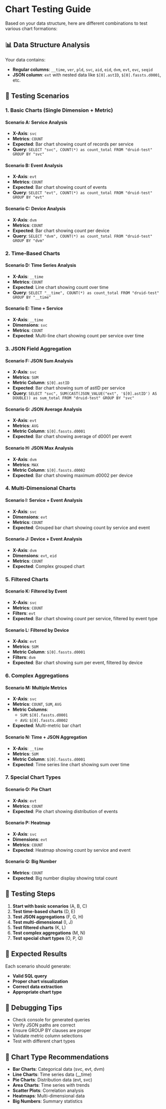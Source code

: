 # Chart Testing Guide

Based on your data structure, here are different combinations to test various chart formations:

## 📊 **Data Structure Analysis**

Your data contains:
- **Regular columns**: `__time`, `ver`, `pld`, `svc`, `aid`, `eid`, `dvm`, `evt`, `evc`, `seqid`
- **JSON column**: `ext` with nested data like `$[0].astID`, `$[0].fassts.d0001`, etc.

## 🎯 **Testing Scenarios**

### **1. Basic Charts (Single Dimension + Metric)**

#### **Scenario A: Service Analysis**
- **X-Axis**: `svc`
- **Metrics**: `COUNT`
- **Expected**: Bar chart showing count of records per service
- **Query**: `SELECT "svc", COUNT(*) as count_total FROM "druid-test" GROUP BY "svc"`

#### **Scenario B: Event Analysis**
- **X-Axis**: `evt`
- **Metrics**: `COUNT`
- **Expected**: Bar chart showing count of events
- **Query**: `SELECT "evt", COUNT(*) as count_total FROM "druid-test" GROUP BY "evt"`

#### **Scenario C: Device Analysis**
- **X-Axis**: `dvm`
- **Metrics**: `COUNT`
- **Expected**: Bar chart showing count per device
- **Query**: `SELECT "dvm", COUNT(*) as count_total FROM "druid-test" GROUP BY "dvm"`

### **2. Time-Based Charts**

#### **Scenario D: Time Series Analysis**
- **X-Axis**: `__time`
- **Metrics**: `COUNT`
- **Expected**: Line chart showing count over time
- **Query**: `SELECT "__time", COUNT(*) as count_total FROM "druid-test" GROUP BY "__time"`

#### **Scenario E: Time + Service**
- **X-Axis**: `__time`
- **Dimensions**: `svc`
- **Metrics**: `COUNT`
- **Expected**: Multi-line chart showing count per service over time

### **3. JSON Field Aggregation**

#### **Scenario F: JSON Sum Analysis**
- **X-Axis**: `svc`
- **Metrics**: `SUM`
- **Metric Column**: `$[0].astID`
- **Expected**: Bar chart showing sum of astID per service
- **Query**: `SELECT "svc", SUM(CAST(JSON_VALUE("ext", '$[0].astID') AS DOUBLE)) as sum_total FROM "druid-test" GROUP BY "svc"`

#### **Scenario G: JSON Average Analysis**
- **X-Axis**: `evt`
- **Metrics**: `AVG`
- **Metric Column**: `$[0].fassts.d0001`
- **Expected**: Bar chart showing average of d0001 per event

#### **Scenario H: JSON Max Analysis**
- **X-Axis**: `dvm`
- **Metrics**: `MAX`
- **Metric Column**: `$[0].fassts.d0002`
- **Expected**: Bar chart showing maximum d0002 per device

### **4. Multi-Dimensional Charts**

#### **Scenario I: Service + Event Analysis**
- **X-Axis**: `svc`
- **Dimensions**: `evt`
- **Metrics**: `COUNT`
- **Expected**: Grouped bar chart showing count by service and event

#### **Scenario J: Device + Event Analysis**
- **X-Axis**: `dvm`
- **Dimensions**: `evt`, `eid`
- **Metrics**: `COUNT`
- **Expected**: Complex grouped chart

### **5. Filtered Charts**

#### **Scenario K: Filtered by Event**
- **X-Axis**: `svc`
- **Metrics**: `COUNT`
- **Filters**: `evt`
- **Expected**: Bar chart showing count per service, filtered by event type

#### **Scenario L: Filtered by Device**
- **X-Axis**: `evt`
- **Metrics**: `SUM`
- **Metric Column**: `$[0].fassts.d0001`
- **Filters**: `dvm`
- **Expected**: Bar chart showing sum per event, filtered by device

### **6. Complex Aggregations**

#### **Scenario M: Multiple Metrics**
- **X-Axis**: `svc`
- **Metrics**: `COUNT`, `SUM`, `AVG`
- **Metric Columns**: 
  - `SUM`: `$[0].fassts.d0001`
  - `AVG`: `$[0].fassts.d0002`
- **Expected**: Multi-metric bar chart

#### **Scenario N: Time + JSON Aggregation**
- **X-Axis**: `__time`
- **Metrics**: `SUM`
- **Metric Column**: `$[0].fassts.d0001`
- **Expected**: Time series line chart showing sum over time

### **7. Special Chart Types**

#### **Scenario O: Pie Chart**
- **X-Axis**: `evt`
- **Metrics**: `COUNT`
- **Expected**: Pie chart showing distribution of events

#### **Scenario P: Heatmap**
- **X-Axis**: `svc`
- **Dimensions**: `evt`
- **Metrics**: `COUNT`
- **Expected**: Heatmap showing count by service and event

#### **Scenario Q: Big Number**
- **Metrics**: `COUNT`
- **Expected**: Big number display showing total count

## 🧪 **Testing Steps**

1. **Start with basic scenarios** (A, B, C)
2. **Test time-based charts** (D, E)
3. **Test JSON aggregations** (F, G, H)
4. **Test multi-dimensional** (I, J)
5. **Test filtered charts** (K, L)
6. **Test complex aggregations** (M, N)
7. **Test special chart types** (O, P, Q)

## 📝 **Expected Results**

Each scenario should generate:
- **Valid SQL query**
- **Proper chart visualization**
- **Correct data extraction**
- **Appropriate chart type**

## 🔧 **Debugging Tips**

- Check console for generated queries
- Verify JSON paths are correct
- Ensure GROUP BY clauses are proper
- Validate metric column selections
- Test with different chart types

## 🎨 **Chart Type Recommendations**

- **Bar Charts**: Categorical data (svc, evt, dvm)
- **Line Charts**: Time series data (__time)
- **Pie Charts**: Distribution data (evt, svc)
- **Area Charts**: Time series with trends
- **Scatter Plots**: Correlation analysis
- **Heatmaps**: Multi-dimensional data
- **Big Numbers**: Summary statistics
